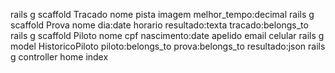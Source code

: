 rails g scaffold Tracado nome pista imagem melhor_tempo:decimal
rails g scaffold Prova nome dia:date horario resultado:texta tracado:belongs_to
rails g scaffold Piloto nome cpf nascimento:date apelido email celular
rails g model HistoricoPiloto piloto:belongs_to prova:belongs_to resultado:json
rails g controller home index 

